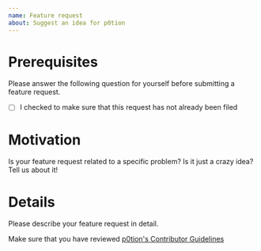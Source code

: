 ```yaml
---
name: Feature request
about: Suggest an idea for p0tion
---
```


# Prerequisites

Please answer the following question for yourself before submitting a feature request.

-   [ ] I checked to make sure that this request has not already been filed

# Motivation

Is your feature request related to a specific problem? Is it just a crazy idea? Tell us about it!

# Details

Please describe your feature request in detail.

Make sure that you have reviewed [p0tion's Contributor Guidelines](https://github.com/privacy-scaling-explorations/p0tion/blob/main/CONTRIBUTING.md)
